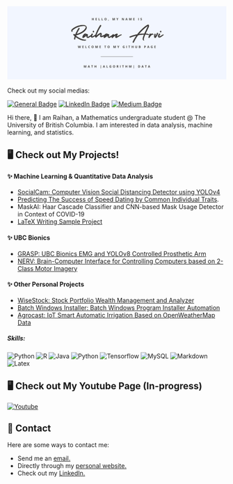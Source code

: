 ![Banner](./banner.png)

Check out my social medias:
<!-- badges -->
[![General Badge](https://img.shields.io/badge/website-545454?style=for-the-badge&logo=About.me&logoColor=white)](https://raihanarvi.com)
[![LinkedIn Badge](https://img.shields.io/badge/LinkedIn-0077B5?style=for-the-badge&logo=linkedin&logoColor=white)](https://www.linkedin.com/in/raihan-arvi/)
[![Medium Badge](https://img.shields.io/badge/Medium-545454?style=for-the-badge&logo=medium&logoColor=white)](https://medium.com/@raihanarvi)
<!-- link to badge icons https://dev.to/envoy_/150-badges-for-github-pnk -->
<!-- https://simpleicons.org/ -->

Hi there, 👋
I am Raihan, a Mathematics undergraduate student @ The University of British Columbia. I am interested in data analysis, machine learning, and statistics. 

## 🖥️ Check out My Projects!
#### ✨ Machine Learning & Quantitative Data Analysis
- [SocialCam: Computer Vision Social Distancing Detector using YOLOv4](https://github.com/RaihanArvi/SocialCam)
- [Predicting The Success of Speed Dating by Common Individual Traits](https://github.com/MunnChai/dsci-100-group-project).
- MaskAI: Haar Cascade Classifier and CNN-based Mask Usage Detector in Context of COVID-19
- [LaTeX Writing Sample Project](https://github.com/RaihanArvi/LaTeX_Sample)

#### ✨ UBC Bionics
- [GRASP: UBC Bionics EMG and YOLOv8 Controlled Prosthetic Arm](https://github.com/BEARUBC/grasp-py)
- [NERV: Brain-Computer Interface for Controlling Computers based on 2-Class Motor Imagery](https://github.com/BEARUBC/nerv)

#### ✨ Other Personal Projects
- [WiseStock: Stock Portfolio Wealth Management and Analyzer](https://github.com/RaihanArvi/WiseStock)
- [Batch Windows Installer: Batch Windows Program Installer Automation](https://github.com/RaihanArvi/batch-win-installer)
- [Agrocast: IoT Smart Automatic Irrigation Based on OpenWeatherMap Data](https://github.com/RaihanArvi/Agrocast)

##### Skills:
![Python](https://img.shields.io/badge/Python-FFD43B?style=for-the-badge&logo=python&logoColor=blue)
![R](https://img.shields.io/badge/R-276DC3?style=for-the-badge&logo=r&logoColor=white)
![Java](https://img.shields.io/badge/Java-ED8B00?style=for-the-badge&logo=openjdk&logoColor=white)
![Python](https://img.shields.io/badge/C%2B%2B-00599C?style=for-the-badge&logo=c%2B%2B&logoColor=white)
![Tensorflow](https://img.shields.io/badge/TensorFlow-FF6F00?style=for-the-badge&logo=tensorflow&logoColor=white)
![MySQL](https://img.shields.io/badge/MySQL-616161?style=for-the-badge&logo=mysql&logoColor=white)
![Markdown](https://img.shields.io/badge/Markdown-616161?style=for-the-badge&logo=markdown&logoColor=white)
![Latex](https://img.shields.io/badge/LaTeX-47A141?style=for-the-badge&logo=LaTeX&logoColor=white)

## 🖥️ Check out My Youtube Page (In-progress)
[![Youtube](https://img.shields.io/badge/YouTube-FF0000?style=for-the-badge&logo=youtube&logoColor=white)](https://www.youtube.com/@ray_arvi)

## 📩 Contact
Here are some ways to contact me:
- Send me an [email.](mailto:rhnarvi@student.ubc.ca)
- Directly through my [personal website.](https://raihanarvi.com)
- Check out my [LinkedIn.](https://www.linkedin.com/in/raihan-arvi/)

<!--
**RaihanArvi/RaihanArvi** is a ✨ _special_ ✨ repository because its `README.md` (this file) appears on your GitHub profile.

Here are some ideas to get you started:

- 🔭 I’m currently working on ...
- 🌱 I’m currently learning ...
- 👯 I’m looking to collaborate on ...
- 🤔 I’m looking for help with ...
- 💬 Ask me about ...
- 📫 How to reach me: ...
- 😄 Pronouns: ...
- ⚡ Fun fact: ...
-->

